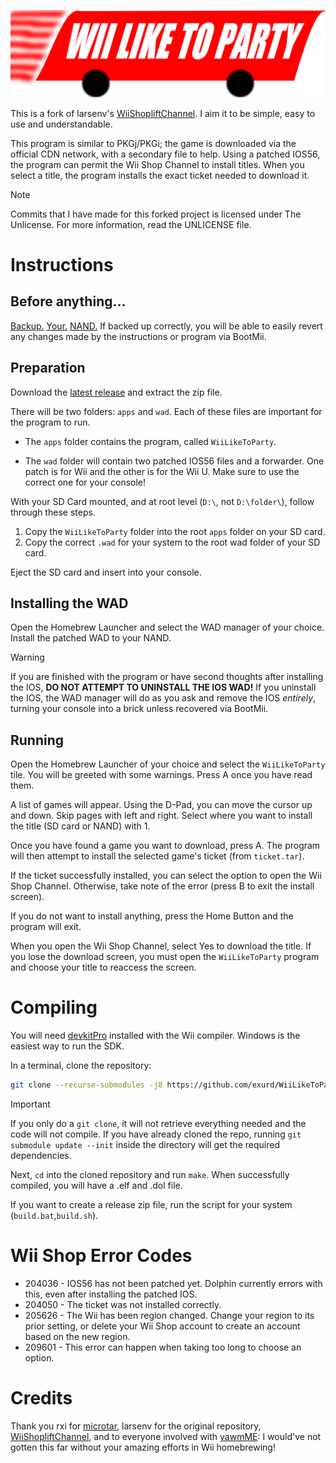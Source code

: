 ![Wii Like To Party](https://github.com/exurd/WiiLikeToParty/blob/main/assets/logo.png)

This is a fork of larsenv's [WiiShopliftChannel](https://github.com/larsenv/WiiShopliftChannel). I aim it to be simple, easy to use and understandable.

This program is similar to PKGj/PKGi; the game is downloaded via the official CDN network, with a secondary file to help. Using a patched IOS56, the program can permit the Wii Shop Channel to install titles. When you select a title, the program installs the exact ticket needed to download it.

>[!NOTE]
> Commits that I have made for this forked project is licensed under The Unlicense. For more information, read the UNLICENSE file.

# Instructions

## Before anything...
[Backup.](https://wii.hacks.guide/bootmii.html) [Your.](https://wii.hacks.guide/bootmii.html) [NAND.](https://wii.hacks.guide/bootmii.html) If backed up correctly, you will be able to easily revert any changes made by the instructions or program via BootMii.

## Preparation
Download the [latest release](https://github.com/exurd/WiiLikeToParty/releases) and extract the zip file.

There will be two folders: `apps` and `wad`. Each of these files are important for the program to run.

- The `apps` folder contains the program, called `WiiLikeToParty`.

- The `wad` folder will contain two patched IOS56 files and a forwarder. One patch is for Wii and the other is for the Wii U<!-- (or to nerds vWii)-->. Make sure to use the correct one for your console!

With your SD Card mounted, and at root level (`D:\`, not `D:\folder\`), follow through these steps.

1. Copy the `WiiLikeToParty` folder into the root `apps` folder on your SD card.
2. Copy the correct `.wad` for your system to the root wad folder of your SD card.

Eject the SD card and insert into your console.

## Installing the WAD

Open the Homebrew Launcher and select the WAD manager of your choice. Install the patched WAD to your NAND.

> [!WARNING]
> If you are finished with the program or have second thoughts after installing the IOS, **DO NOT ATTEMPT TO UNINSTALL THE IOS WAD!** If you uninstall the IOS, the WAD manager will do as you ask and remove the IOS *entirely*, turning your console into a brick unless recovered via BootMii.

## Running

Open the Homebrew Launcher of your choice and select the `WiiLikeToParty` tile. You will be greeted with some warnings. Press A once you have read them.

A list of games will appear. Using the D-Pad, you can move the cursor up and down. Skip pages with left and right. Select where you want to install the title (SD card or NAND) with 1.

Once you have found a game you want to download, press A. The program will then attempt to install the selected game's ticket (from `ticket.tar`).

If the ticket successfully installed, you can select the option to open the Wii Shop Channel. Otherwise, take note of the error (press B to exit the install screen).

If you do not want to install anything, press the Home Button and the program will exit.

When you open the Wii Shop Channel, select Yes to download the title. If you lose the download screen, you must open the `WiiLikeToParty` program and choose your title to reaccess the screen.

# Compiling

You will need [devkitPro](https://devkitpro.org/) installed with the Wii compiler. Windows is the easiest way to run the SDK.

In a terminal, clone the repository:
```sh
git clone --recurse-submodules -j8 https://github.com/exurd/WiiLikeToParty.git
```

> [!IMPORTANT]
> If you only do a `git clone`, it will not retrieve everything needed and the code will not compile. If you have already cloned the repo, running `git submodule update --init` inside the directory will get the required dependencies.

Next, `cd` into the cloned repository and run `make`. When successfully compiled, you will have a .elf and .dol file.

If you want to create a release zip file, run the script for your system (`build.bat`,`build.sh`).


# Wii Shop Error Codes

- 204036 - IOS56 has not been patched yet. Dolphin currently errors with this, even after installing the patched IOS.
- 204050 - The ticket was not installed correctly.
- 205626 - The Wii has been region changed. Change your region to its prior setting, or delete your Wii Shop account to create an account based on the new region.
- 209601 - This error can happen when taking too long to choose an option.

<!-- Some titles are too large for the SD card, which can error out. -->

# Credits
Thank you rxi for [microtar](https://github.com/rxi/microtar), larsenv for the original repository, [WiiShopliftChannel](https://github.com/larsenv/WiiShopliftChannel), and to everyone involved with [yawmME](https://github.com/modmii/YAWM-ModMii-Edition): I would've not gotten this far without your amazing efforts in Wii homebrewing!
